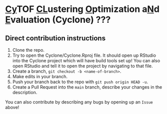 # <ins>Cy</ins>TOF <ins>CL</ins>ustering <ins>O</ins>ptimization a<ins>N</ins>d <ins>E</ins>valuation (Cyclone) ???

## Direct contribution instructions 
1. Clone the repo.
2. Try to open the Cyclone/Cyclone.Rproj file.  It should open up RStudio into the Cyclone project which will have build tools set up!  You can also open RStudio and tell it to open the project by navigating to that file.
3. Create a branch, `git checkout -b <name-of-branch>`.
5. Make edits in your branch.
6. Push your branch back to the repo with `git push origin HEAD -u`.
7. Create a Pull Request into the `main` branch, describe your changes in the description.

You can also contribute by describing any bugs by opening up an `Issue` above!
